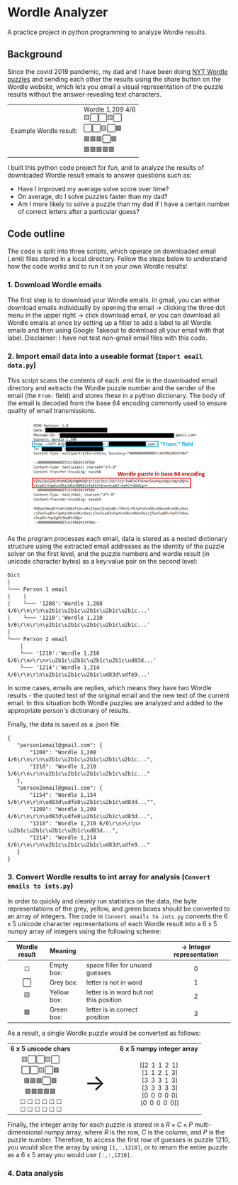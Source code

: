 # Wordle Analyzer
A practice project in python programming to analyze Wordle results.

## Background
Since the covid 2019 pandemic, my dad and I have been doing [NYT Wordle puzzles](https://www.nytimes.com/games/wordle/index.html) and sending each other the results using the share button on the Wordle website, which lets you email a visual representation of the puzzle results without the answer-revealing text characters.

<table align="center">
    <tr>
        <td>Example Wordle result:</td>
        <td>Wordle 1,209 4/6  <br>🟨⬜⬜🟨⬜<br>⬜⬜🟨⬜🟩<br>🟩🟩🟩⬜🟩<br>🟩🟩🟩🟩🟩</td>
    </tr>

</table>

I built this python code project for fun, and to analyze the results of downloaded Wordle result emails to answer questions such as:
* Have I improved my average solve score over time?
* On average, do I solve puzzles faster than my dad?
* Am I more likely to solve a puzzle than my dad if I have a certain number of correct letters after a particular guess?

## Code outline
The code is split into three scripts, which operate on downloaded email (.eml) files stored in a local directory. Follow the steps below to understand how the code works and to run it on your own Wordle results!

### 1. Download Wordle emails

The first step is to download your Wordle emails. In gmail, you can either download emails individually by opening the email &rarr; clicking the three dot menu in the upper right &rarr; click download email, or you can download all Wordle emails at once by setting up a filter to add a label to all Wordle emails and then using Google Takeout to download all your email with that label. Disclaimer: I have not test non-gmail email files with this code.

### 2. Import email data into a useable format (`Import email data.py`)

 This script scans the contents of each .eml file in the downloaded email directory and extracts the Wordle puzzle number and the sender of the email (the `From:` field) and stores these in a python dictionary. The body of the email is decoded from the base 64 encoding commonly used to ensure quality of email transmissions. 

<div  style="text-align:center">
<img src="Misc/Screenshot of Wordle email.png" width="400"/>
</div>
 
 As the program processes each email, data is stored as a nested dictionary structure using the extracted email addresses as the identity of the puzzle solver on the first level, and the puzzle numbers and wordle result (in unicode character bytes) as a key:value pair on the second level:
 
 ```
Dict
|
└─── Person 1 email
|    |
|    └─── '1208':'Wordle 1,208 4/6\r\n\r\n\u2b1c\u2b1c\u2b1c\u2b1c\u2b1c...'
|    └─── '1210':'Wordle 1,210 5/6\r\n\r\n\u2b1c\u2b1c\u2b1c\u2b1c\u2b1c...'
|
└─── Person 2 email
     |
     └─── '1210':'Wordle 1,210 6/6\r\n>\r\n>\u2b1c\u2b1c\u2b1c\u2b1c\ud83d...'
     └─── '1214':'Wordle 1,214 X/6\r\n\r\n\u2b1c\u2b1c\u2b1c\ud83d\udfe9...'
 ```

 In some cases, emails are replies, which means they have two Wordle results - the quoted text of the original email and the new text of the current email. In this situation both Wordle puzzles are analyzed and added to the appropriate person's dictionary of results.
 
 Finally, the data is saved as a .json file.
 
 ```
{
    "person1email@gmail.com": {
        "1208": "Wordle 1,208 4/6\r\n\r\n\u2b1c\u2b1c\u2b1c\u2b1c\u2b1c...",
        "1210": "Wordle 1,210 5/6\r\n\r\n\u2b1c\u2b1c\u2b1c\u2b1c\u2b1c..."
    },
    "person2email@gmail.com": {
        "1154": "Wordle 1,154 5/6\r\n\r\n\ud83d\udfe8\u2b1c\u2b1c\ud83d..."",
        "1209": "Wordle 1,209 4/6\r\n\r\n\ud83d\udfe8\u2b1c\u2b1c\ud83d...",
        "1210": "Wordle 1,210 6/6\r\n>\r\n> \u2b1c\u2b1c\u2b1c\u2b1c\ud83d...",
        "1214": "Wordle 1,214 X/6\r\n\r\n\u2b1c\u2b1c\u2b1c\ud83d\udfe9..."
    }
}
 ```
 
### 3. Convert Wordle results to int array for analysis (`Convert emails to ints.py`)

In order to quickly and cleanly run statistics on the data, the byte representations of the grey, yellow, and green boxes should be converted to an array of integers. The code in `Convert emails to ints.py` converts the 6 x 5 unicode character representations of each Wordle result into a 6 x 5 numpy array of integers using the following scheme:

<div align="center">

| Wordle result | Meaning |  | &rarr; Integer representation |
| :---: | :--- | :--- | :---: |
|   &#9744;    | Empty box: | space filler for unused guesses | 0
| ⬜    | Grey box: | letter is not in word | 1
| 🟨 | Yellow box: | letter is in word but not this position | 2
| 🟩 | Green box: | letter is in correct position | 3

</div>

As a result, a single Wordle puzzle would be converted as follows:

<table align="center" >
    <tr style="text-align: center">
    <th align='center'> 6 x 5 unicode chars
    </th>
    <th>
    </th>
    <th align='center'> 6 x 5 numpy integer array
    </th>
    </tr>
    <tr>
    <td  align='center'>
            🟨⬜⬜🟨⬜<br>
            ⬜⬜🟨⬜🟩<br>
            🟩🟩🟩⬜🟩<br>
            🟩🟩🟩🟩🟩<br>
            &thinsp;&#9744; &#9744; &#9744; &#9744; &#9744; &#9744;<br>
            &thinsp;&#9744; &#9744; &#9744; &#9744; &#9744; &#9744;</td>
    <td  align='center' style="font-size: 50px;"> &rarr;
    </td>
    <td  align='center'>    
            [[2&thinsp; 1&thinsp; 1&thinsp; 2&thinsp; 1]<br>
            &nbsp;[1&thinsp; 1&thinsp; 2&thinsp; 1&thinsp; 3]<br>
            &nbsp;[3&thinsp; 3&thinsp; 3&thinsp; 1&thinsp; 3]<br>
            &nbsp;[3&thinsp; 3&thinsp; 3&thinsp; 3&thinsp; 3]<br>
            &nbsp;[0&thinsp; 0&thinsp; 0&thinsp; 0&thinsp; 0]<br>
            &nbsp;[0&thinsp; 0&thinsp; 0&thinsp; 0&thinsp; 0]]</td>
    </tr>

</table>

Finally, the integer array for each puzzle is stored in a $R \times C \times P$ multi-dimensional numpy array, where $R$ is the row, $C$ is the column, and $P$ is the puzzle number. Therefore, to access the first row of guesses in puzzle 1210, you would slice the array by using `[1,:,1210]`, or to return the entire puzzle as a 6 x 5 array you would use `[:,:,1210]`.


### 4. Data analysis

